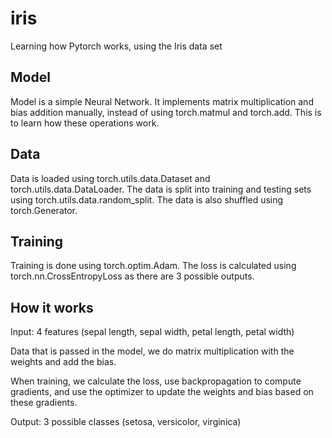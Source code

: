 # iris
Learning how Pytorch works, using the Iris data set

## Model
Model is a simple Neural Network. It implements matrix multiplication and bias addition manually, instead of using torch.matmul and torch.add. This is to learn how these operations work.

## Data
Data is loaded using torch.utils.data.Dataset and torch.utils.data.DataLoader. The data is split into training and testing sets using torch.utils.data.random_split. The data is also shuffled using torch.Generator.

## Training
Training is done using torch.optim.Adam. The loss is calculated using torch.nn.CrossEntropyLoss as there are 3 possible outputs.

## How it works
Input: 4 features (sepal length, sepal width, petal length, petal width)

Data that is passed in the model, we do matrix multiplication with the weights and add the bias.

When training, we calculate the loss, use backpropagation to compute gradients, and use the optimizer to update the weights and bias based on these gradients.

Output: 3 possible classes (setosa, versicolor, virginica)

